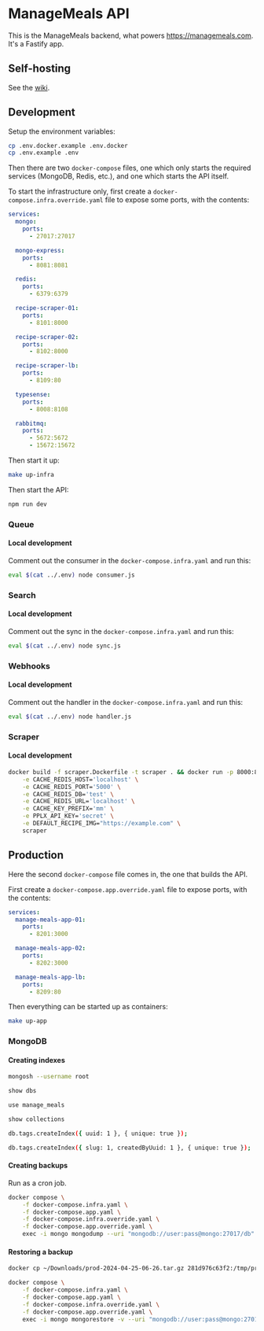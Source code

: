 # ManageMeals API

This is the ManageMeals backend, what powers https://managemeals.com. It's a Fastify app.

## Self-hosting

See the [wiki](https://github.com/managemeals/manage-meals-api/wiki/Self%E2%80%90hosting).

## Development

Setup the environment variables:

```bash
cp .env.docker.example .env.docker
cp .env.example .env
```

Then there are two `docker-compose` files, one which only starts the required services (MongoDB, Redis, etc.), and one which starts the API itself.

To start the infrastructure only, first create a `docker-compose.infra.override.yaml` file to expose some ports, with the contents:

```yaml
services:
  mongo:
    ports:
      - 27017:27017

  mongo-express:
    ports:
      - 8081:8081

  redis:
    ports:
      - 6379:6379

  recipe-scraper-01:
    ports:
      - 8101:8000

  recipe-scraper-02:
    ports:
      - 8102:8000

  recipe-scraper-lb:
    ports:
      - 8109:80

  typesense:
    ports:
      - 8008:8108

  rabbitmq:
    ports:
      - 5672:5672
      - 15672:15672
```

Then start it up:

```bash
make up-infra
```

Then start the API:

```bash
npm run dev
```

### Queue

#### Local development

Comment out the consumer in the `docker-compose.infra.yaml` and run this:

```sh
eval $(cat ../.env) node consumer.js
```

### Search

#### Local development

Comment out the sync in the `docker-compose.infra.yaml` and run this:

```sh
eval $(cat ../.env) node sync.js
```

### Webhooks

#### Local development

Comment out the handler in the `docker-compose.infra.yaml` and run this:

```sh
eval $(cat ../.env) node handler.js
```

### Scraper

#### Local development

```sh
docker build -f scraper.Dockerfile -t scraper . && docker run -p 8000:8000 \
	-e CACHE_REDIS_HOST='localhost' \
	-e CACHE_REDIS_PORT='5000' \
	-e CACHE_REDIS_DB='test' \
	-e CACHE_REDIS_URL='localhost' \
	-e CACHE_KEY_PREFIX='mm' \
	-e PPLX_API_KEY='secret' \
	-e DEFAULT_RECIPE_IMG="https://example.com" \
	scraper
```

## Production

Here the second `docker-compose` file comes in, the one that builds the API.

First create a `docker-compose.app.override.yaml` file to expose ports, with the contents:

```yaml
services:
  manage-meals-app-01:
    ports:
      - 8201:3000

  manage-meals-app-02:
    ports:
      - 8202:3000

  manage-meals-app-lb:
    ports:
      - 8209:80
```

Then everything can be started up as containers:

```bash
make up-app
```

### MongoDB

#### Creating indexes

```bash
mongosh --username root

show dbs

use manage_meals

show collections

db.tags.createIndex({ uuid: 1 }, { unique: true });

db.tags.createIndex({ slug: 1, createdByUuid: 1 }, { unique: true });
```

#### Creating backups

Run as a cron job.

```bash
docker compose \
	-f docker-compose.infra.yaml \
	-f docker-compose.app.yaml \
	-f docker-compose.infra.override.yaml \
	-f docker-compose.app.override.yaml \
	exec -i mongo mongodump --uri "mongodb://user:pass@mongo:27017/db" --authenticationDatabase admin --gzip --archive > /mnt/netdrive/mmeals/backups/mongo/prod-`date +"%Y-%m-%d-%H-%M"`.tar.gz
```

#### Restoring a backup

```bash
docker cp ~/Downloads/prod-2024-04-25-06-26.tar.gz 281d976c63f2:/tmp/prod-2024-04-25-06-26.tar.gz

docker compose \
	-f docker-compose.infra.yaml \
	-f docker-compose.app.yaml \
	-f docker-compose.infra.override.yaml \
	-f docker-compose.app.override.yaml \
	exec -i mongo mongorestore -v --uri "mongodb://user:pass@mongo:27017" --authenticationDatabase admin --gzip --drop --nsInclude "db.*" --archive="/tmp/prod-2024-04-25-06-26.tar.gz"
```
